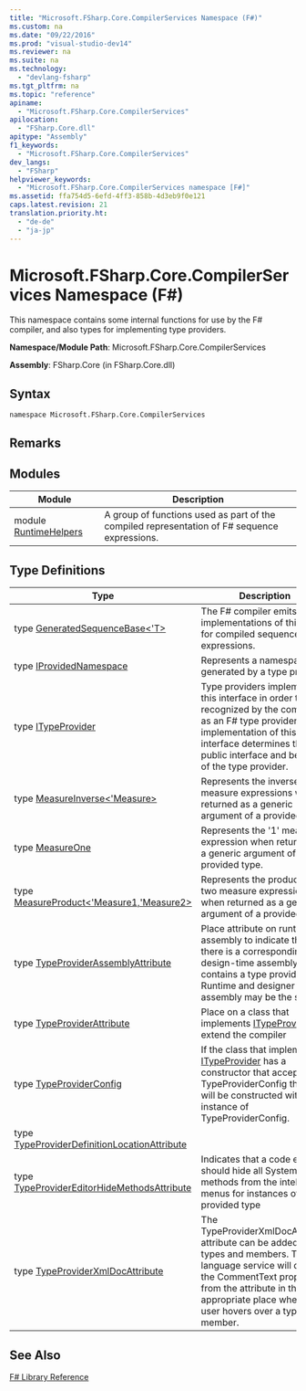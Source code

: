 ```yaml
---
title: "Microsoft.FSharp.Core.CompilerServices Namespace (F#)"
ms.custom: na
ms.date: "09/22/2016"
ms.prod: "visual-studio-dev14"
ms.reviewer: na
ms.suite: na
ms.technology: 
  - "devlang-fsharp"
ms.tgt_pltfrm: na
ms.topic: "reference"
apiname: 
  - "Microsoft.FSharp.Core.CompilerServices"
apilocation: 
  - "FSharp.Core.dll"
apitype: "Assembly"
f1_keywords: 
  - "Microsoft.FSharp.Core.CompilerServices"
dev_langs: 
  - "FSharp"
helpviewer_keywords: 
  - "Microsoft.FSharp.Core.CompilerServices namespace [F#]"
ms.assetid: ffa754d5-6efd-4ff3-858b-4d3eb9f0e121
caps.latest.revision: 21
translation.priority.ht: 
  - "de-de"
  - "ja-jp"
---
```

# Microsoft.FSharp.Core.CompilerServices Namespace (F#)
This namespace contains some internal functions for use by the F# compiler, and also types for implementing type providers.  
  
 **Namespace/Module Path**: Microsoft.FSharp.Core.CompilerServices  
  
 **Assembly**: FSharp.Core (in FSharp.Core.dll)  
  
## Syntax  
  
```  
namespace Microsoft.FSharp.Core.CompilerServices  
```  
  
## Remarks  
  
## Modules  
  
|Module|Description|  
|------------|-----------------|  
|module [RuntimeHelpers](../vs140/microsoft.fsharp.core.compilerservices-namespace--fsharp-.md)|A group of functions used as part of the compiled representation of F# sequence expressions.|  
  
## Type Definitions  
  
|Type|Description|  
|----------|-----------------|  
|type [GeneratedSequenceBase<'T>](../vs140/compilerservices.generatedsequencebase--t--class--fsharp-.md)|The F# compiler emits implementations of this type for compiled sequence expressions.|  
|type [IProvidedNamespace](../vs140/compilerservices.iprovidednamespace-interface--fsharp-.md)|Represents a namespace generated by a type provider.|  
|type [ITypeProvider](../vs140/compilerservices.itypeprovider-interface--fsharp-.md)|Type providers implement this interface in order to be recognized by the compiler as an F# type provider. The implementation of this interface determines the public interface and behavior of the type provider.|  
|type [MeasureInverse<'Measure>](../vs140/compilerservices.measureinverse--measure--type--fsharp-.md)|Represents the inverse of a measure expressions when returned as a generic argument of a provided type.|  
|type [MeasureOne](../vs140/compilerservices.measureone-type--fsharp-.md)|Represents the '1' measure expression when returned as a generic argument of a provided type.|  
|type [MeasureProduct<'Measure1,'Measure2>](../vs140/compilerservices.measureproduct--measure1--measure2--type--fsharp-.md)|Represents the product of two measure expressions when returned as a generic argument of a provided type.|  
|type [TypeProviderAssemblyAttribute](../vs140/compilerservices.typeproviderassemblyattribute-class--fsharp-.md)|Place attribute on runtime assembly to indicate that there is a corresponding design-time assembly that contains a type provider. Runtime and designer assembly may be the same.|  
|type [TypeProviderAttribute](../vs140/compilerservices.typeproviderattribute-class--fsharp-.md)|Place on a class that implements [ITypeProvider](../vs140/compilerservices.itypeprovider-interface--fsharp-.md) to extend the compiler|  
|type [TypeProviderConfig](../vs140/compilerservices.typeproviderconfig-class--fsharp-.md)|If the class that implements [ITypeProvider](../vs140/compilerservices.itypeprovider-interface--fsharp-.md) has a constructor that accepts TypeProviderConfig then it will be constructed with an instance of TypeProviderConfig.|  
|type [TypeProviderDefinitionLocationAttribute](../vs140/compilerservices.typeproviderdefinitionlocationattribute-class--fsharp-.md)||  
|type [TypeProviderEditorHideMethodsAttribute](../vs140/compilerservices.typeprovidereditorhidemethodsattribute-class--fsharp-.md)|Indicates that a code editor should hide all System.Object methods from the intellisense menus for instances of a provided type|  
|type [TypeProviderXmlDocAttribute](../vs140/compilerservices.typeproviderxmldocattribute-class--fsharp-.md)|The TypeProviderXmlDocAttribute attribute can be added to types and members. The language service will display the CommentText property from the attribute in the appropriate place when the user hovers over a type or member.|  
  
## See Also  
 [F# Library Reference](../vs140/fsharp-core-library-reference.md)